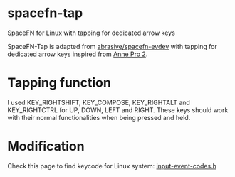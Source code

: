 # spacefn-tap

SpaceFN for Linux with tapping for dedicated arrow keys

SpaceFN-Tap is adapted from [abrasive/spacefn-evdev](https://github.com/abrasive/spacefn-evdev) with tapping for dedicated arrow keys inspired from [Anne Pro 2](https://medium.com/@thomaz.moura/how-the-anne-pro-2-mechanical-keyboard-completely-changed-my-workflow-e795f1f62026).

# Tapping function

I used KEY_RIGHTSHIFT, KEY_COMPOSE, KEY_RIGHTALT and KEY_RIGHTCTRL for UP, DOWN, LEFT and RIGHT. These keys should work with their normal functionalities when being pressed and held.

# Modification
Check this page to find keycode for Linux system: [input-event-codes.h](https://github.com/torvalds/linux/blob/master/include/uapi/linux/input-event-codes.h)

